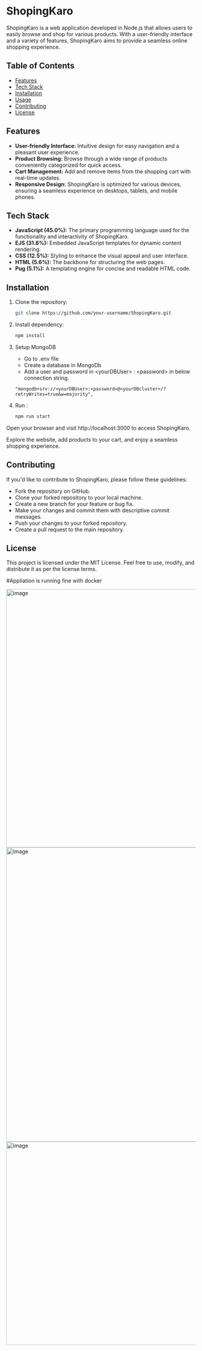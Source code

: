 # ShopingKaro

ShopingKaro is a web application developed in Node.js that allows users to easily browse and shop for various products. With a user-friendly interface and a variety of features, ShopingKaro aims to provide a seamless online shopping experience.

## Table of Contents

- [Features](#features)
- [Tech Stack](#tech-stack)
- [Installation](#installation)
- [Usage](#usage)
- [Contributing](#contributing)
- [License](#license)

## Features

- **User-friendly Interface:** Intuitive design for easy navigation and a pleasant user experience.
- **Product Browsing:** Browse through a wide range of products conveniently categorized for quick access.
- **Cart Management:** Add and remove items from the shopping cart with real-time updates.
- **Responsive Design:** ShopingKaro is optimized for various devices, ensuring a seamless experience on desktops, tablets, and mobile phones.

## Tech Stack

- **JavaScript (45.0%):** The primary programming language used for the functionality and interactivity of ShopingKaro.
- **EJS (31.8%):** Embedded JavaScript templates for dynamic content rendering.
- **CSS (12.5%):** Styling to enhance the visual appeal and user interface.
- **HTML (5.6%):** The backbone for structuring the web pages.
- **Pug (5.1%):** A templating engine for concise and readable HTML code.

## Installation

1. Clone the repository:

   ```bash
   git clone https://github.com/your-username/ShopingKaro.git

2. Install dependency:

   ```bash
   npm install

5. Setup MongoDB

   - Go to .env file
   - Create a database in MongoDb
   - Add a user and password in &lt;yourDBUser&gt; : &lt;password&gt; in below connection string.

   ```
   "mongodb+srv://<yourDBUser>:<password>@<yourDBcluster>/?retryWrites=true&w=majority",

4. Run :

   ```bash
   npm run start

Open your browser and visit http://localhost:3000 to access ShopingKaro.

Explore the website, add products to your cart, and enjoy a seamless shopping experience.

## Contributing

If you'd like to contribute to ShopingKaro, please follow these guidelines:

- Fork the repository on GitHub.
- Clone your forked repository to your local machine.
- Create a new branch for your feature or bug fix.
- Make your changes and commit them with descriptive commit messages.
- Push your changes to your forked repository.
- Create a pull request to the main repository.

## License

This project is licensed under the MIT License. Feel free to use, modify, and distribute it as per the license terms.

#Appliation is running fine with docker

<img width="2518" height="687" alt="image" src="https://github.com/user-attachments/assets/7e13380b-7b9d-491d-addd-16a910f1fa5a" />

<img width="2410" height="782" alt="image" src="https://github.com/user-attachments/assets/5524c1fd-07fe-4470-b4f1-93ae5d9d4ffb" />

<img width="2427" height="541" alt="image" src="https://github.com/user-attachments/assets/c323faf8-e89d-4f01-8a82-ed82c4a8bf8b" />
